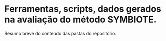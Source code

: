 
# Ferramentas, scripts, dados gerados na avaliação do método SYMBIOTE.
Resumo breve do conteúdo das pastas do repositório.
